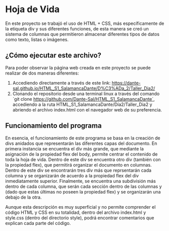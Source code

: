 # Hoja de Vida

En este proyecto se trabajó el uso de HTML + CSS, más específicamente de la etiqueta div y sus diferentes funciones, de esta manera se creó un sistema de columnas que permitieron almacenar diferentes tipos de datos como texto, listas o imágenes.

## ¿Cómo ejecutar este archivo?

Para poder observar la página web creada en este proyecto se puede realizar de dos maneras diferentes:

1. Accediendo directamente a través de este link: https://dante-sal.github.io/HTML_S1_SalamancaDante/D%C3%ADa_2/Taller_Dia2/
2. Clonando el repositorio desde una terminal linux a través del comando ´git clone https://github.com/Dante-Sal/HTML_S1_SalamancaDante´, accediendo a la ruta HTML_S1_SalamancaDante/Día2/Taller_Dia2 y abriendo el archivo index.html con el navegador web de su preferencia.

## Funcionamiento del programa

En esencia, el funcionamiento de este programa se basa en la creación de divs anidados que representarán las diferentes capas del documento. En primera instancia se encuentra el div más grande, que mediante la asignación de la propiedad flex del body, permite centrar el contenido de toda la hoja de vida. Dentro de este div se encuentra otro div (también con la propiedad flex), que permitirá organizar el documento en columnas. Dentro de este div se encontrarán tres div más que reprsentarán cada columna y se organizarán de acuerdo a la propiedad flex del div inmediatamente superior. Finalmente, se encuentra una subdivisión más dentro de cada columna, que serán cada sección dentro de las columnas y (dado que estas últimas no poseen la propiedad flex) y se organizarán una debajo de la otra.

Aunque esta descripción es muy superficial y no permite comprender el código HTML y CSS en su totalidad, dentro del archivo index.html y style.css (dentro del directorio style), podrá encontrar comentarios que explican cada parte del código.